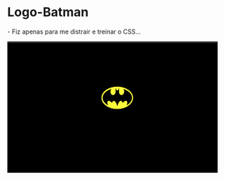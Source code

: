# Logo-Batman

<p> - Fiz apenas para me distrair e treinar o CSS... </p>

<img src="https://github.com/NemesioFVF/Logo-Batman/blob/main/Logo%20Batman/gifBT.gif?raw=true" width="480" height="300" />
